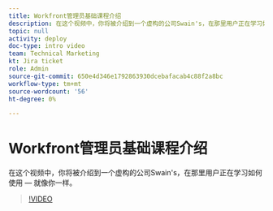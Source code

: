 ```yaml
---
title: Workfront管理员基础课程介绍
description: 在这个视频中，你将被介绍到一个虚构的公司Swain's，在那里用户正在学习如何使用 — 就像你一样。
topic: null
activity: deploy
doc-type: intro video
team: Technical Marketing
kt: Jira ticket
role: Admin
source-git-commit: 650e4d346e1792863930dcebafacab4c88f2a8bc
workflow-type: tm+mt
source-wordcount: '56'
ht-degree: 0%

---
```


# Workfront管理员基础课程介绍

在这个视频中，你将被介绍到一个虚构的公司Swain&#39;s，在那里用户正在学习如何使用 — 就像你一样。

>[!VIDEO](https://video.tv.adobe.com/v/335064/?quality=12&learn=on)
